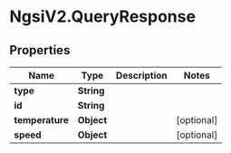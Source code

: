 # NgsiV2.QueryResponse

## Properties
Name | Type | Description | Notes
------------ | ------------- | ------------- | -------------
**type** | **String** |  | 
**id** | **String** |  | 
**temperature** | **Object** |  | [optional] 
**speed** | **Object** |  | [optional] 


